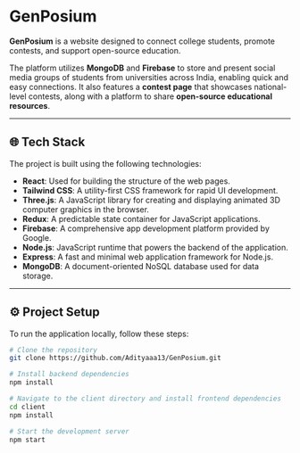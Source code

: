 # GenPosium

**GenPosium** is a website designed to connect college students, promote contests, and support open-source education.

The platform utilizes **MongoDB** and **Firebase** to store and present social media groups of students from universities across India, enabling quick and easy connections. It also features a **contest page** that showcases national-level contests, along with a platform to share **open-source educational resources**.

---

## 🌐 Tech Stack

The project is built using the following technologies:

- **React**: Used for building the structure of the web pages.
- **Tailwind CSS**: A utility-first CSS framework for rapid UI development.
- **Three.js**: A JavaScript library for creating and displaying animated 3D computer graphics in the browser.
- **Redux**: A predictable state container for JavaScript applications.
- **Firebase**: A comprehensive app development platform provided by Google.
- **Node.js**: JavaScript runtime that powers the backend of the application.
- **Express**: A fast and minimal web application framework for Node.js.
- **MongoDB**: A document-oriented NoSQL database used for data storage.

---

## ⚙️ Project Setup

To run the application locally, follow these steps:

```bash
# Clone the repository
git clone https://github.com/Adityaaa13/GenPosium.git

# Install backend dependencies
npm install

# Navigate to the client directory and install frontend dependencies
cd client
npm install

# Start the development server
npm start
